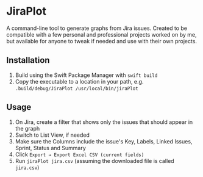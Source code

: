 # JiraPlot

A command-line tool to generate graphs from Jira issues. Created to be compatible with a few personal and
professional projects worked on by me, but available for anyone to tweak if needed and use with their own
projects.

## Installation

1. Build using the Swift Package Manager with `swift build`
1. Copy the executable to a location in your path, e.g. `.build/debug/JiraPlot /usr/local/bin/jiraPlot`

## Usage

1. On Jira, create a filter that shows only the issues that should appear in the graph
1. Switch to List View, if needed
1. Make sure the Columns include the issue's Key, Labels, Linked Issues, Sprint, Status and Summary
1. Click `Export → Export Excel CSV (current fields)`
1. Run `jiraPlot jira.csv` (assuming the downloaded file is called `jira.csv`)

